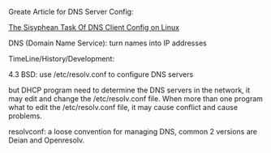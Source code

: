 
Greate Article for DNS Server Config:

[The Sisyphean Task Of DNS Client Config on Linux](https://tailscale.com/blog/sisyphean-dns-client-linux)

DNS (Domain Name Service): turn names into IP addresses

TimeLine/History/Development:

4.3 BSD: use /etc/resolv.conf to configure DNS servers

but DHCP program need to determine the DNS servers in the network, it may edit and change the /etc/resolv.conf file. When more than one program what to edit the /etc/resolv.conf file, it may cause conflict and cause problems.

resolvconf: a loose convention for managing DNS, common 2 versions are Deian and Openresolv.